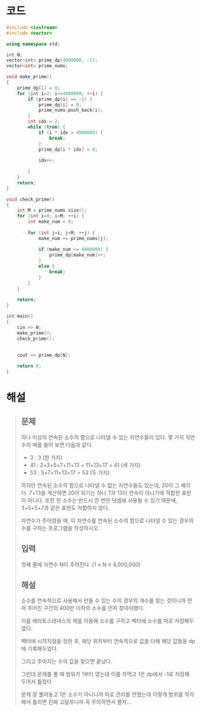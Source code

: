# 코드

```c++
#include <iostream>
#include <vector>

using namespace std;

int N;
vector<int> prime_dp(4000000, -1);
vector<int> prime_nums;

void make_prime()
{
    prime_dp[1] = 0;
    for (int i=2; i<=4000000; ++i) {
        if (prime_dp[i] == -1) {
            prime_dp[i] = 0;
            prime_nums.push_back(i);
        }
        int idx = 2;
        while (true) {
            if (i * idx > 4000000) {
                break;
            }
            prime_dp[i * idx] = 0;
            
            idx++;
            
        }
    }
    return;
}

void check_prime()
{
    int M = prime_nums.size();
    for (int i=0; i<M; ++i) {
        int make_num = 0;
        
        for (int j=i; j<M; ++j) {
            make_num += prime_nums[j];
            
            if (make_num <= 4000000) {
                prime_dp[make_num]++;
            }
            else {
                break;
            }
        }
    }
    
    return;
}

int main()
{
    cin >> N;
    make_prime();
    check_prime();
    
    
    cout << prime_dp[N];

    return 0;
}

```



# 해설

> ## 문제
>
> 하나 이상의 연속된 소수의 합으로 나타낼 수 있는 자연수들이 있다. 몇 가지 자연수의 예를 들어 보면 다음과 같다.
>
> - 3 : 3 (한 가지)
> - 41 : 2+3+5+7+11+13 = 11+13+17 = 41 (세 가지)
> - 53 : 5+7+11+13+17 = 53 (두 가지)
>
> 하지만 연속된 소수의 합으로 나타낼 수 없는 자연수들도 있는데, 20이 그 예이다. 7+13을 계산하면 20이 되기는 하나 7과 13이 연속이 아니기에 적합한 표현이 아니다. 또한 한 소수는 반드시 한 번만 덧셈에 사용될 수 있기 때문에, 3+5+5+7과 같은 표현도 적합하지 않다.
>
> 자연수가 주어졌을 때, 이 자연수를 연속된 소수의 합으로 나타낼 수 있는 경우의 수를 구하는 프로그램을 작성하시오.
>
> ## 입력
>
> 첫째 줄에 자연수 N이 주어진다. (1 ≤ N ≤ 4,000,000)
>
> ## 해설
>
> 소수를 연속적으로 사용해서 만들 수 있는 수의 경우의 개수를 찾는 것이니까 먼저 주어진 구간의 400만 이하의 소수를 먼저 찾아야했다.
>
> 이를 에라토스테네스의 체를 이용해 소수를 구하고 벡터에 소수를 따로 저장해두었다.
>
> 벡터에 시작지점을 정한 후,  해당 위치부터 연속적으로 값을 더해 해당 값들을 dp에 기록해두었다.
>
> 그리고 주어지는 수의 값을 찾으면 끝났다.
>
> 그런데 문제를 풀 때 범위가 1부터 였는데 이를 까먹고 1은 dp에서 -1로 저장해 두어서 틀렸다
>
> 문제 잘 풀어놓고 1은 소수가 아니니까 따로 관리를 안했는데 이렇게 범위를 착각해서 틀리면 진짜 고달프니까 꼭 주의하면서 풀자...
